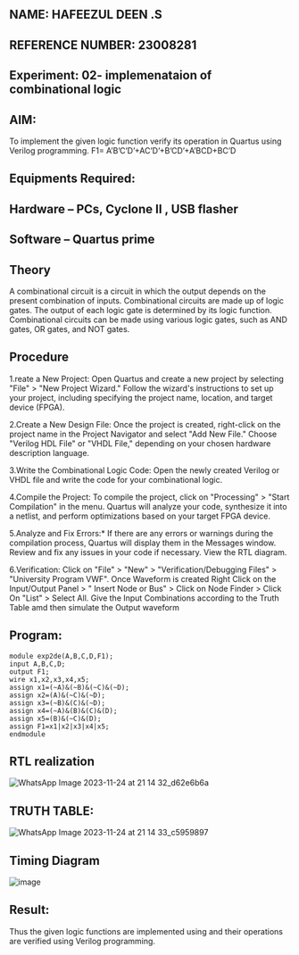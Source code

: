 ## NAME: HAFEEZUL DEEN .S
## REFERENCE NUMBER: 23008281
## Experiment: 02- implemenataion of combinational logic
 
## AIM:
To implement the given logic function verify its operation in Quartus using Verilog programming.
 F1= A’B’C’D’+AC’D’+B’CD’+A’BCD+BC’D
 
 
 
## Equipments Required:
## Hardware – PCs, Cyclone II , USB flasher
## Software – Quartus prime


## Theory
 A combinational circuit is a circuit in which the output depends on the present combination of inputs. Combinational circuits are made up of logic gates. The output of each logic gate is determined by its logic function. Combinational circuits can be made using various logic gates, such as AND gates, OR gates, and NOT gates.


## Procedure
1.reate a New Project:
Open Quartus and create a new project by selecting "File" > "New Project Wizard."
Follow the wizard's instructions to set up your project, including specifying the project name, location, and target device (FPGA).

2.Create a New Design File:
Once the project is created, right-click on the project name in the Project Navigator and select "Add New File."
Choose "Verilog HDL File" or "VHDL File," depending on your chosen hardware description language.

3.Write the Combinational Logic Code:
Open the newly created Verilog or VHDL file and write the code for your combinational logic.

4.Compile the Project:
To compile the project, click on "Processing" > "Start Compilation" in the menu.
Quartus will analyze your code, synthesize it into a netlist, and perform optimizations based on your target FPGA device.

5.Analyze and Fix Errors:*
If there are any errors or warnings during the compilation process, Quartus will display them in the Messages window.
Review and fix any issues in your code if necessary.
View the RTL diagram.

6.Verification:
Click on "File" > "New" > "Verification/Debugging Files" > "University Program VWF".
Once Waveform is created Right Click on the Input/Output Panel > " Insert Node or Bus" > Click on Node Finder > Click On "List" > Select All.
Give the Input Combinations according to the Truth Table amd then simulate the Output waveform
## Program:
```
module exp2de(A,B,C,D,F1);
input A,B,C,D;
output F1;
wire x1,x2,x3,x4,x5;
assign x1=(~A)&(~B)&(~C)&(~D);
assign x2=(A)&(~C)&(~D);
assign x3=(~B)&(C)&(~D);
assign x4=(~A)&(B)&(C)&(D);
assign x5=(B)&(~C)&(D);
assign F1=x1|x2|x3|x4|x5;
endmodule
```
## RTL realization
![WhatsApp Image 2023-11-24 at 21 14 32_d62e6b6a](https://github.com/Hafeezuldeen/Experiment--02-Implementation-of-combinational-logic-/assets/144979314/117e5d3b-33bb-4f4b-b712-1f1b7d0e0a64)
## TRUTH TABLE:
![WhatsApp Image 2023-11-24 at 21 14 33_c5959897](https://github.com/Hafeezuldeen/Experiment--02-Implementation-of-combinational-logic-/assets/144979314/82d469bc-98e8-45f5-a969-42fa063b435c)



## Timing Diagram
![image](https://github.com/Hafeezuldeen/Experiment--02-Implementation-of-combinational-logic-/assets/144979314/b3cee5d5-b46a-4324-aa30-46766f306eb1)

## Result:
Thus the given logic functions are implemented using  and their operations are verified using Verilog programming.
